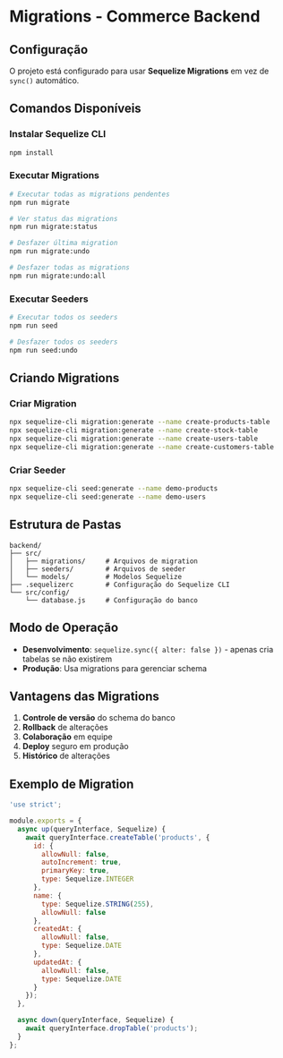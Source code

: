 # Migrations - Commerce Backend

## Configuração

O projeto está configurado para usar **Sequelize Migrations** em vez de `sync()` automático.

## Comandos Disponíveis

### Instalar Sequelize CLI
```bash
npm install
```

### Executar Migrations
```bash
# Executar todas as migrations pendentes
npm run migrate

# Ver status das migrations
npm run migrate:status

# Desfazer última migration
npm run migrate:undo

# Desfazer todas as migrations
npm run migrate:undo:all
```

### Executar Seeders
```bash
# Executar todos os seeders
npm run seed

# Desfazer todos os seeders
npm run seed:undo
```

## Criando Migrations

### Criar Migration
```bash
npx sequelize-cli migration:generate --name create-products-table
npx sequelize-cli migration:generate --name create-stock-table
npx sequelize-cli migration:generate --name create-users-table
npx sequelize-cli migration:generate --name create-customers-table
```

### Criar Seeder
```bash
npx sequelize-cli seed:generate --name demo-products
npx sequelize-cli seed:generate --name demo-users
```

## Estrutura de Pastas

```
backend/
├── src/
│   ├── migrations/     # Arquivos de migration
│   ├── seeders/        # Arquivos de seeder
│   └── models/         # Modelos Sequelize
├── .sequelizerc        # Configuração do Sequelize CLI
└── src/config/
    └── database.js     # Configuração do banco
```

## Modo de Operação

- **Desenvolvimento**: `sequelize.sync({ alter: false })` - apenas cria tabelas se não existirem
- **Produção**: Usa migrations para gerenciar schema

## Vantagens das Migrations

1. **Controle de versão** do schema do banco
2. **Rollback** de alterações
3. **Colaboração** em equipe
4. **Deploy** seguro em produção
5. **Histórico** de alterações

## Exemplo de Migration

```javascript
'use strict';

module.exports = {
  async up(queryInterface, Sequelize) {
    await queryInterface.createTable('products', {
      id: {
        allowNull: false,
        autoIncrement: true,
        primaryKey: true,
        type: Sequelize.INTEGER
      },
      name: {
        type: Sequelize.STRING(255),
        allowNull: false
      },
      createdAt: {
        allowNull: false,
        type: Sequelize.DATE
      },
      updatedAt: {
        allowNull: false,
        type: Sequelize.DATE
      }
    });
  },

  async down(queryInterface, Sequelize) {
    await queryInterface.dropTable('products');
  }
};
```
